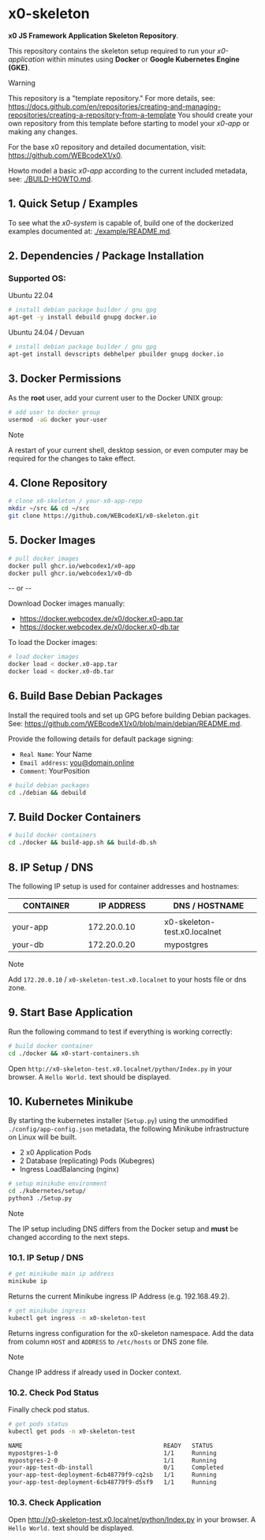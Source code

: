 # x0-skeleton

**x0 JS Framework Application Skeleton Repository**.

This repository contains the skeleton setup required to run your *x0-application*
within minutes using **Docker** or **Google Kubernetes Engine (GKE)**.

>[!WARNING]
> This repository is a "template repository." For more details, see:
> https://docs.github.com/en/repositories/creating-and-managing-repositories/creating-a-repository-from-a-template
> You should create your own repository from this template before starting to model
> your *x0-app* or making any changes.

For the base x0 repository and detailed documentation, visit: https://github.com/WEBcodeX1/x0.

Howto model a basic *x0-app* according to the current included metadata, see: [./BUILD-HOWTO.md](./BUILD-HOWTO.md).

## 1. Quick Setup / Examples

To see what the *x0-system* is capable of, build one of the dockerized examples
documented at: [./example/README.md](./example/README.md).

## 2. Dependencies / Package Installation

### Supported OS:

Ubuntu 22.04

```bash
# install debian package builder / gnu gpg
apt-get -y install debuild gnupg docker.io
```

Ubuntu 24.04 / Devuan 

```bash
# install debian package builder / gnu gpg
apt-get install devscripts debhelper pbuilder gnupg docker.io
```

## 3. Docker Permissions

As the **root** user, add your current user to the Docker UNIX group:

```bash
# add user to docker group
usermod -aG docker your-user
```

>[!NOTE]
> A restart of your current shell, desktop session, or even computer may be
> required for the changes to take effect.

## 4. Clone Repository

```bash
# clone x0-skeleton / your-x0-app-repo
mkdir ~/src && cd ~/src
git clone https://github.com/WEBcodeX1/x0-skeleton.git
```

## 5. Docker Images

```bash
# pull docker images
docker pull ghcr.io/webcodex1/x0-app
docker pull ghcr.io/webcodex1/x0-db
```

-- or --

Download Docker images manually:

- https://docker.webcodex.de/x0/docker.x0-app.tar<br>
- https://docker.webcodex.de/x0/docker.x0-db.tar<br>

To load the Docker images:

```bash
# load docker images
docker load < docker.x0-app.tar
docker load < docker.x0-db.tar
```

## 6. Build Base Debian Packages

Install the required tools and set up GPG before building Debian packages.
See: https://github.com/WEBcodeX1/x0/blob/main/debian/README.md.

Provide the following details for default package signing:

- `Real Name`: Your Name
- `Email address`: you@domain.online
- `Comment`: YourPosition

```bash
# build debian packages
cd ./debian && debuild
```

## 7. Build Docker Containers

```bash
# build docker containers
cd ./docker && build-app.sh && build-db.sh
```

## 8. IP Setup / DNS

The following IP setup is used for container addresses and hostnames:

| CONTAINER           | IP ADDRESS         | DNS / HOSTNAME               |
| ------------------- | ------------------ | ---------------------------- |
| <img width="300px"> | <img width="300">  | <img width="420">            |
| your-app            | 172.20.0.10        | x0-skeleton-test.x0.localnet |
| your-db             | 172.20.0.20        | mypostgres                   |

>[!NOTE]
> Add `172.20.0.10` / `x0-skeleton-test.x0.localnet` to your hosts file or
> dns zone.

## 9. Start Base Application

Run the following command to test if everything is working correctly:

```bash
# build docker container
cd ./docker && x0-start-containers.sh
```

Open `http://x0-skeleton-test.x0.localnet/python/Index.py` in your browser.
A `Hello World.` text should be displayed.

## 10. Kubernetes Minikube

By starting the kubernetes installer (`Setup.py`) using the unmodified
`./config/app-config.json` metadata, the following Minikube infrastructure on
Linux will be built.

- 2 x0 Application Pods
- 2 Database (replicating) Pods (Kubegres)
- Ingress LoadBalancing (nginx)

```bash
# setup minikube environment
cd ./kubernetes/setup/
python3 ./Setup.py
```

>[!NOTE]
> The IP setup including DNS differs from the Docker setup and **must** be changed
> according to the next steps.

### 10.1. IP Setup / DNS

```bash
# get minikube main ip address
minikube ip
```

Returns the current Minikube ingress IP Address (e.g. 192.168.49.2).

```bash
# get minikube ingress
kubectl get ingress -n x0-skeleton-test
```

Returns ingress configuration for the x0-skeleton namespace.
Add the data from column `HOST` and `ADDRESS` to `/etc/hosts` or DNS zone file.

>[!NOTE]
> Change IP address if already used in Docker context.

### 10.2. Check Pod Status

Finally check pod status.

```bash
# get pods status
kubectl get pods -n x0-skeleton-test
```

```bash
NAME                                        READY   STATUS
mypostgres-1-0                              1/1     Running
mypostgres-2-0                              1/1     Running
your-app-test-db-install                    0/1     Completed
your-app-test-deployment-6cb48779f9-cq2sb   1/1     Running
your-app-test-deployment-6cb48779f9-d5sf9   1/1     Running
```

### 10.3. Check Application

Open http://x0-skeleton-test.x0.localnet/python/Index.py in your browser.
A `Hello World.` text should be displayed.
